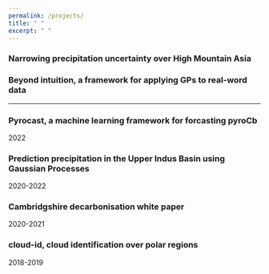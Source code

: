 ```yaml
---
permalink: /projects/
title: " "
excerpt: " "
---
```


### Narrowing precipitation uncertainty over High Mountain Asia

### Beyond intuition, a framework for applying GPs to real-word data

---

### Pyrocast, a machine learning framework for forcasting pyroCb

2022

### Prediction precipitation in the Upper Indus Basin using Gaussian Processes

2020-2022

### Cambridgshire decarbonisation white paper

2020-2021

### cloud-id, cloud identification over polar regions

2018-2019
